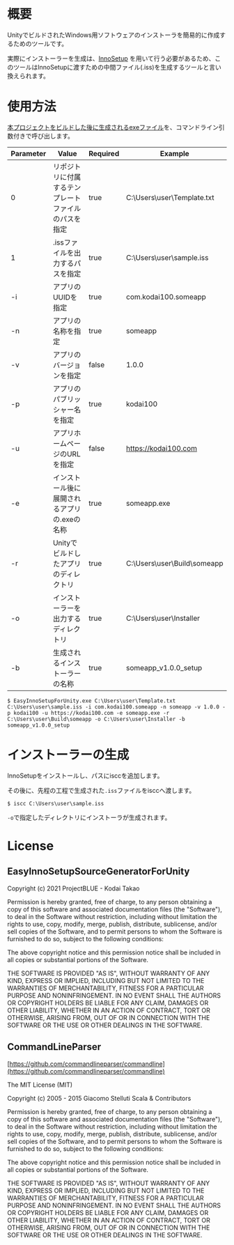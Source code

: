 # 概要
UnityでビルドされたWindows用ソフトウェアのインストーラを簡易的に作成するためのツールです。

実際にインストーラーを生成は、[InnoSetup](https://jrsoftware.org/isinfo.php) を用いて行う必要があるため、このツールはInnoSetupに渡すための中間ファイル(.iss)を生成するツールと言い換えられます。

# 使用方法
[本プロジェクトをビルドした後に生成されるexeファイル](https://github.com/kodai100/EasyInnoSetupSourceGeneratorForUnity/releases)を、コマンドライン引数付きで呼び出します。

| Parameter | Value                                                | Required | Example                     | 
| --------- | ---------------------------------------------------- | -------- | --------------------------- | 
| 0         | リポジトリに付属するテンプレートファイルのパスを指定 | true     | C:\Users\user\Template.txt  | 
| 1         | .issファイルを出力するパスを指定                     | true     | C:\Users\user\sample.iss    | 
| -i        | アプリのUUIDを指定                                   | true     | com.kodai100.someapp        | 
| -n        | アプリの名称を指定                                   | true     | someapp                     | 
| -v        | アプリのバージョンを指定                             | false    | 1.0.0                       | 
| -p        | アプリのパブリッシャー名を指定                       | true     | kodai100                    | 
| -u        | アプリホームページのURLを指定                        | false    | https://kodai100.com        | 
| -e        | インストール後に展開されるアプリの.exeの名称         | true     | someapp.exe                 | 
| -r        | Unityでビルドしたアプリのディレクトリ                | true     | C:\Users\user\Build\someapp | 
| -o        | インストーラーを出力するディレクトリ                 | true     | C:\Users\user\Installer     | 
| -b        | 生成されるインストーラーの名称                       | true     | someapp_v1.0.0_setup        | 

```
$ EasyInnoSetupForUnity.exe C:\Users\user\Template.txt C:\Users\user\sample.iss -i com.kodai100.someapp -n someapp -v 1.0.0 -p kodai100 -u https://kodai100.com -e someapp.exe -r C:\Users\user\Build\someapp -o C:\Users\user\Installer -b someapp_v1.0.0_setup
```

# インストーラーの生成
InnoSetupをインストールし、パスにisccを追加します。

その後に、先程の工程で生成された`.iss`ファイルをisccへ渡します。

```
$ iscc C:\Users\user\sample.iss
```

`-o`で指定したディレクトリにインストーラが生成されます。

# License
## EasyInnoSetupSourceGeneratorForUnity
Copyright (c) 2021 ProjectBLUE - Kodai Takao

Permission is hereby granted, free of charge, to any person obtaining a copy of this software and associated documentation files (the "Software"), to deal in the Software without restriction, including without limitation the rights to use, copy, modify, merge, publish, distribute, sublicense, and/or sell copies of the Software, and to permit persons to whom the Software is furnished to do so, subject to the following conditions:

The above copyright notice and this permission notice shall be included in all copies or substantial portions of the Software.

THE SOFTWARE IS PROVIDED "AS IS", WITHOUT WARRANTY OF ANY KIND, EXPRESS OR IMPLIED, INCLUDING BUT NOT LIMITED TO THE WARRANTIES OF MERCHANTABILITY, FITNESS FOR A PARTICULAR PURPOSE AND NONINFRINGEMENT. IN NO EVENT SHALL THE AUTHORS OR COPYRIGHT HOLDERS BE LIABLE FOR ANY CLAIM, DAMAGES OR OTHER LIABILITY, WHETHER IN AN ACTION OF CONTRACT, TORT OR OTHERWISE, ARISING FROM, OUT OF OR IN CONNECTION WITH THE SOFTWARE OR THE USE OR OTHER DEALINGS IN THE SOFTWARE.

## CommandLineParser
[https://github.com/commandlineparser/commandline](https://github.com/commandlineparser/commandline)

The MIT License (MIT)

Copyright (c) 2005 - 2015 Giacomo Stelluti Scala & Contributors

Permission is hereby granted, free of charge, to any person obtaining a copy of this software and associated documentation files (the "Software"), to deal in the Software without restriction, including without limitation the rights to use, copy, modify, merge, publish, distribute, sublicense, and/or sell copies of the Software, and to permit persons to whom the Software is furnished to do so, subject to the following conditions:

The above copyright notice and this permission notice shall be included in all copies or substantial portions of the Software.

THE SOFTWARE IS PROVIDED "AS IS", WITHOUT WARRANTY OF ANY KIND, EXPRESS OR IMPLIED, INCLUDING BUT NOT LIMITED TO THE WARRANTIES OF MERCHANTABILITY, FITNESS FOR A PARTICULAR PURPOSE AND NONINFRINGEMENT. IN NO EVENT SHALL THE AUTHORS OR COPYRIGHT HOLDERS BE LIABLE FOR ANY CLAIM, DAMAGES OR OTHER LIABILITY, WHETHER IN AN ACTION OF CONTRACT, TORT OR OTHERWISE, ARISING FROM, OUT OF OR IN CONNECTION WITH THE SOFTWARE OR THE USE OR OTHER DEALINGS IN THE SOFTWARE.